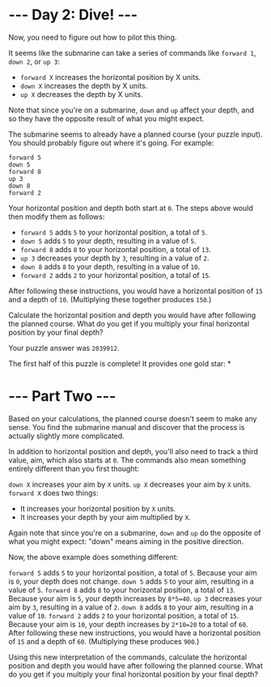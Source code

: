 # --- Day 2: Dive! ---

Now, you need to figure out how to pilot this thing.

It seems like the submarine can take a series of commands like `forward 1`, `down 2`, or `up 3`:

- `forward X` increases the horizontal position by X units.
- `down X` increases the depth by X units.
- `up X` decreases the depth by X units.

Note that since you're on a submarine, `down` and `up` affect your depth, and so they have the opposite result of what you might expect.

The submarine seems to already have a planned course (your puzzle input). You should probably figure out where it's going. For example:

```
forward 5
down 5
forward 8
up 3
down 8
forward 2
```

Your horizontal position and depth both start at `0`. The steps above would then modify them as follows:

- `forward 5` adds `5` to your horizontal position, a total of `5`.
- `down 5` adds `5` to your depth, resulting in a value of `5`.
- `forward 8` adds `8` to your horizontal position, a total of `13`.
- `up 3` decreases your depth by `3`, resulting in a value of `2`.
- `down 8` adds `8` to your depth, resulting in a value of `10`.
- `forward 2` adds `2` to your horizontal position, a total of `15`.

After following these instructions, you would have a horizontal position of `15` and a depth of `10`. (Multiplying these together produces `150`.)

Calculate the horizontal position and depth you would have after following the planned course. What do you get if you multiply your final horizontal position by your final depth?

Your puzzle answer was `2039912`.

The first half of this puzzle is complete! It provides one gold star: *

# --- Part Two ---

Based on your calculations, the planned course doesn't seem to make any sense. You find the submarine manual and discover that the process is actually slightly more complicated.

In addition to horizontal position and depth, you'll also need to track a third value, aim, which also starts at `0`. The commands also mean something entirely different than you first thought:

`down X` increases your aim by `X` units.
`up X` decreases your aim by `X` units.
`forward X` does two things:
- It increases your horizontal position by `X` units.
- It increases your depth by your aim multiplied by `X`.

Again note that since you're on a submarine, `down` and `up` do the opposite of what you might expect: "down" means aiming in the positive direction.

Now, the above example does something different:

`forward 5` adds `5` to your horizontal position, a total of `5`. Because your aim is `0`, your depth does not change.
`down 5` adds `5` to your aim, resulting in a value of `5`.
`forward 8` adds `8` to your horizontal position, a total of `13`. Because your aim is `5`, your depth increases by `8*5=40`.
`up 3` decreases your aim by `3`, resulting in a value of `2`.
`down 8` adds `8` to your aim, resulting in a value of `10`.
`forward 2` adds `2` to your horizontal position, a total of `15`. Because your aim is `10`, your depth increases by `2*10=20` to a total of `60`.
After following these new instructions, you would have a horizontal position of `15` and a depth of `60`. (Multiplying these produces `900`.)

Using this new interpretation of the commands, calculate the horizontal position and depth you would have after following the planned course. What do you get if you multiply your final horizontal position by your final depth?